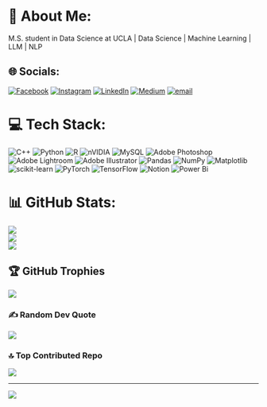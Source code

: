 # 💫 About Me:
M.S. student in Data Science at UCLA | Data Science | Machine Learning | LLM | NLP


## 🌐 Socials:
[![Facebook](https://img.shields.io/badge/Facebook-%231877F2.svg?logo=Facebook&logoColor=white)](https://facebook.com/許智惟 ) [![Instagram](https://img.shields.io/badge/Instagram-%23E4405F.svg?logo=Instagram&logoColor=white)](https://instagram.com/Frank33__) [![LinkedIn](https://img.shields.io/badge/LinkedIn-%230077B5.svg?logo=linkedin&logoColor=white)](www.linkedin.com/in/chih-wei-hsu-4652041b6) [![Medium](https://img.shields.io/badge/Medium-12100E?logo=medium&logoColor=white)](https://medium.com/@f20020303) [![email](https://img.shields.io/badge/Email-D14836?logo=gmail&logoColor=white)](mailto:ChihWeiHsu33@gmail.com) 

# 💻 Tech Stack:
![C++](https://img.shields.io/badge/c++-%2300599C.svg?style=for-the-badge&logo=c%2B%2B&logoColor=white) ![Python](https://img.shields.io/badge/python-3670A0?style=for-the-badge&logo=python&logoColor=ffdd54) ![R](https://img.shields.io/badge/r-%23276DC3.svg?style=for-the-badge&logo=r&logoColor=white) ![nVIDIA](https://img.shields.io/badge/cuda-000000.svg?style=for-the-badge&logo=nVIDIA&logoColor=green) ![MySQL](https://img.shields.io/badge/mysql-4479A1.svg?style=for-the-badge&logo=mysql&logoColor=white) ![Adobe Photoshop](https://img.shields.io/badge/adobe%20photoshop-%2331A8FF.svg?style=for-the-badge&logo=adobe%20photoshop&logoColor=white) ![Adobe Lightroom](https://img.shields.io/badge/Adobe%20Lightroom-31A8FF.svg?style=for-the-badge&logo=Adobe%20Lightroom&logoColor=white) ![Adobe Illustrator](https://img.shields.io/badge/adobe%20illustrator-%23FF9A00.svg?style=for-the-badge&logo=adobe%20illustrator&logoColor=white) ![Pandas](https://img.shields.io/badge/pandas-%23150458.svg?style=for-the-badge&logo=pandas&logoColor=white) ![NumPy](https://img.shields.io/badge/numpy-%23013243.svg?style=for-the-badge&logo=numpy&logoColor=white) ![Matplotlib](https://img.shields.io/badge/Matplotlib-%23ffffff.svg?style=for-the-badge&logo=Matplotlib&logoColor=black) ![scikit-learn](https://img.shields.io/badge/scikit--learn-%23F7931E.svg?style=for-the-badge&logo=scikit-learn&logoColor=white) ![PyTorch](https://img.shields.io/badge/PyTorch-%23EE4C2C.svg?style=for-the-badge&logo=PyTorch&logoColor=white) ![TensorFlow](https://img.shields.io/badge/TensorFlow-%23FF6F00.svg?style=for-the-badge&logo=TensorFlow&logoColor=white) ![Notion](https://img.shields.io/badge/Notion-%23000000.svg?style=for-the-badge&logo=notion&logoColor=white) ![Power Bi](https://img.shields.io/badge/power_bi-F2C811?style=for-the-badge&logo=powerbi&logoColor=black)
# 📊 GitHub Stats:
![](https://github-readme-stats.vercel.app/api?username=3Frank3&theme=dark&hide_border=true&include_all_commits=false&count_private=false)<br/>
![](https://nirzak-streak-stats.vercel.app/?user=3Frank3&theme=dark&hide_border=true)<br/>
![](https://github-readme-stats.vercel.app/api/top-langs/?username=3Frank3&theme=dark&hide_border=true&include_all_commits=false&count_private=false&layout=compact)

## 🏆 GitHub Trophies
![](https://github-profile-trophy.vercel.app/?username=3Frank3&theme=jolly&no-frame=true&no-bg=false&margin-w=4)

### ✍️ Random Dev Quote
![](https://quotes-github-readme.vercel.app/api?type=horizontal&theme=radical)

### 🔝 Top Contributed Repo
![](https://github-contributor-stats.vercel.app/api?username=3Frank3&limit=5&theme=dark&combine_all_yearly_contributions=true)

---
[![](https://visitcount.itsvg.in/api?id=3Frank3&icon=0&color=0)](https://visitcount.itsvg.in)

<!-- Proudly created with GPRM ( https://gprm.itsvg.in ) -->
